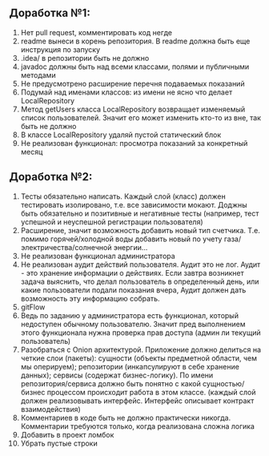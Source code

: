 ## Доработка №1:

1. Нет pull request, комментировать код негде
2. readme вынеси в корень репозитория. В readme должна быть еще инструкция по запуску
3. .idea/ в репозитории быть не должно
4. javadoc должны быть над всеми классами, полями и публичными методами
5. Не предусмотрено расширение перечня подаваемых показаний
6. Подумай над именами классов: из имени не ясно что делает LocalRepository
7. Метод getUsers класса LocalRepository возвращает изменяемый список пользователей. Значит его может изменить кто-то из
   вне, так быть не должно
8. В классе LocalRepository удаляй пустой статический блок
9. Не реализован функционал: просмотра показаний за конкретный месяц

## Доработка №2:

1. Тесты обязательно написать. Каждый слой (класс) должен тестировать изолировано, т.е. все зависимости мокают.
   Доджны быть обязательно и позитивные и негативные тесты (например, тест успешной и неуспешной регистрации
   пользователя)
2. Расширение, значит возможность добавить новый тип счетчика. Т.е. помимо горячей/холодной воды добавить новый по учету
   газа/электричества/солнечной энергии...
2. Не реализован функционал администратора
3. Не реализован аудит действий пользователя. Аудит это не лог. Аудит - это хранение информации о действиях. Если завтра
   возникнет задача выяснить, что делал пользователь в
   определенный день, или какие пользователи подали показания вчера, Аудит должен дать возможность эту информацию
   собрать.
4. gitFlow
5. Ведь по заданию у администратора есть функционал, который недоступен обычному пользователю. Значит пред выполнением
   этого функционала нужна проверка прав доступа (админ ли текущий пользователь)
6. Разобраться с Onion архитектурой. Приложение должно делиться на четкие слои (пакеты): сущности (объекты предметной
   области, чем мы оперируем); репозитории (инкапсулируют в себе хранение данных); сервисы (содержат бизнес-логику). По
   имени репозитория/сервиса должно быть понятно с какой сущностью/бизнес процессом происходит работа в этом классе. (каждый слой должен реализовывать интерфейс. Интерфейс описывает контракт взаимодействия)
7. Комментариев в коде быть не должно практически никогда. Комментарии требуются только, когда реализована сложна логика
8. Добавить в проект ломбок
9. Убрать пустые строки
